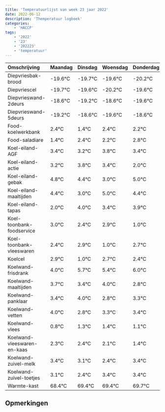 ```yaml
---
title: 'Temperatuurlijst van week 23 jaar 2022'
date: 2022-06-12
description: 'Themperatuur logboek'
categories:
    - 'HACCP'
tags:
    - '2022'
    - '23'
    - '202223'
    - 'temperatuur'
---
```

|Omschrijving|Maandag|Dinsdag|Woensdag|Donderdag|Vrijdag|Zaterdag|Zondag|
|:---|:---|:---|:---|:---|:---|:---|:---|
|Diepvriesbak-brood|-19.6°C|-19.7°C|-19.6°C|-20.2°C|-19.6°C|-20.6°C|-19.6°C|
|Diepvriescel|-19.7°C|-19.6°C|-20.2°C|-19.6°C|-20.6°C|-19.6°C|-19.8°C|
|Diepvrieswand-2deurs|-18.6°C|-19.2°C|-18.6°C|-19.6°C|-18.6°C|-18.8°C|-18.2°C|
|Diepvrieswand-5deurs|-19.2°C|-18.6°C|-19.6°C|-18.6°C|-18.8°C|-18.2°C|-18.6°C|
|Food-koelwerkbank|2.4°C|1.4°C|2.4°C|2.2°C|2.8°C|2.4°C|1.0°C|
|Food-saladiare|1.4°C|2.4°C|2.2°C|2.8°C|2.4°C|1.0°C|3.0°C|
|Koel-eiland-AGF|3.4°C|3.2°C|3.8°C|3.4°C|2.0°C|4.0°C|3.4°C|
|Koel-eiland-actie|3.2°C|3.8°C|3.4°C|2.0°C|4.0°C|3.4°C|3.9°C|
|Koel-eiland-gebak|4.8°C|4.4°C|3.0°C|5.0°C|4.4°C|4.9°C|3.0°C|
|Koel-eiland-maaltijden|4.4°C|3.0°C|5.0°C|4.4°C|4.9°C|3.0°C|4.7°C|
|Koel-eiland-tapas|2.0°C|4.0°C|3.4°C|3.9°C|2.0°C|3.7°C|3.4°C|
|Koel-toonbank-foodservice|3.0°C|2.4°C|2.9°C|1.0°C|2.7°C|2.4°C|3.0°C|
|Koel-toonbank-vleeswaren|2.4°C|2.9°C|1.0°C|2.7°C|2.4°C|3.0°C|1.8°C|
|Koelcel|2.9°C|1.0°C|2.7°C|2.4°C|3.0°C|1.8°C|2.3°C|
|Koelwand-frisdrank|4.0°C|5.7°C|5.4°C|6.0°C|4.8°C|5.3°C|5.4°C|
|Koelwand-maaltijden|3.7°C|3.4°C|4.0°C|2.8°C|3.3°C|3.4°C|3.1°C|
|Koelwand-panklaar|3.4°C|4.0°C|2.8°C|3.3°C|3.4°C|3.1°C|2.4°C|
|Koelwand-vetten|4.0°C|2.8°C|3.3°C|3.4°C|3.1°C|2.4°C|3.4°C|
|Koelwand-vlees|0.8°C|1.3°C|1.4°C|1.1°C|0.4°C|1.4°C|1.4°C|
|Koelwand-vleeswaren-en-kaas|2.3°C|2.4°C|2.1°C|1.4°C|2.4°C|2.4°C|2.7°C|
|Koelwand-zuivel-melk|3.4°C|3.1°C|2.4°C|3.4°C|3.4°C|3.7°C|3.2°C|
|Koelwand-zuivel-toetjes|3.1°C|2.4°C|3.4°C|3.4°C|3.7°C|3.2°C|2.8°C|
|Warmte-kast|68.4°C|69.4°C|69.4°C|69.7°C|69.2°C|68.8°C|69.9°C|

## Opmerkingen



